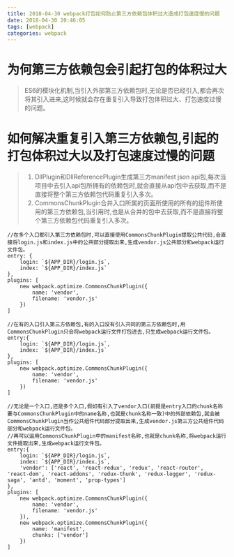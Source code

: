 ```yaml
---
title: 2018-04-30 webpack打包如何防止第三方依赖包体积过大造成打包速度慢的问题
date: 2018-04-30 20:46:05
tags: [webpack]
categories: webpack
---
```

# 为何第三方依赖包会引起打包的体积过大

> ES6的模块化机制,当引入外部第三方依赖包时,无论是否已经引入,都会再次将其引入进来,这时候就会存在重复引入导致打包体积过大、打包速度过慢的问题。

# 如何解决重复引入第三方依赖包,引起的打包体积过大以及打包速度过慢的问题

> 1. DllPlugin和DllReferencePlugin生成第三方manifest json api包,每次当项目中去引入api包所拥有的依赖包时,就会直接从api包中去获取,而不是直接将整个第三方依赖包代码重复引入多次。
> 2. CommonsChunkPlugin合并入口所属的页面所使用的所有的组件所使用的第三方依赖包,当引用时,也是从合并的包中去获取,而不是直接将整个第三方依赖包代码重复引入多次。

    //在多个入口都引入第三方依赖包时,可以直接使用CommonsChunkPlugin提取公共代码,会直接将login.js和index.js中的公共部分提取出来,生成vendor.js公共部分和webpack运行文件包。
    entry: {
        login: `${APP_DIR}/login.js`,
        index: `${APP_DIR}/index.js`
    },
    plugins: [
        new webpack.optimize.CommonsChunkPlugin({
            name: 'vendor',
            filename: 'vendor.js'
        })
    ]
    
    //在有的入口引入第三方依赖包,有的入口没有引入共同的第三方依赖包时,用CommonsChunkPlugin只会将webpack运行文件打包进去,只生成webpack运行文件包。
    entry:{
        login: `${APP_DIR}/login.js`,
        index: `${APP_DIR}/index.js`
    },
    plugins: [
        new webpack.optimize.CommonsChunkPlugin({
            name: 'vendor',
            filename: 'vendor.js'
        })
    ]
    
    //无论是一个入口,还是多个入口,假如有引入了vendor入口(前提是entry入口的chunk名称要与CommonsChunkPlugin中的name名称,也就是chunk名称一致)中的外部依赖包,就会被CommonsChunkPlugin当作公共组件代码部分提取出来,生成vendor.js第三方公共组件代码部分和webpack运行文件包。
    //再可以运用CommonsChunkPlugin中的manifest名称,也就是chunk名称,将webpack运行文件提取出来,生成webpack运行文件包。
    entry:{
        login: `${APP_DIR}/login.js`,
        index: `${APP_DIR}/index.js`,
        'vendor': ['react', 'react-redux', 'redux', 'react-router', 'react-dom', 'react-addons', 'redux-thunk', 'redux-logger', 'redux-saga', 'antd', 'moment', 'prop-types']
    },
    plugins: [
        new webpack.optimize.CommonsChunkPlugin({
            name: 'vendor',
            filename: 'vendor.js'
        }),
        new webpack.optimize.CommonsChunkPlugin({
            name: 'manifest',
            chunks: ['vendor']
        })
    ]

